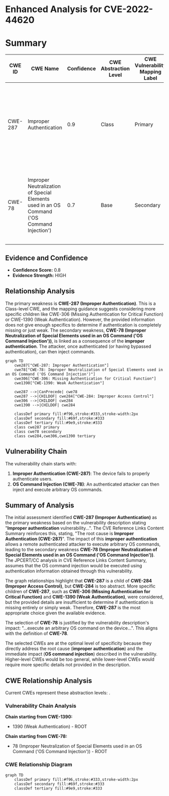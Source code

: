 # Enhanced Analysis for CVE-2022-44620

# Summary
| CWE ID | CWE Name | Confidence | CWE Abstraction Level | CWE Vulnerability Mapping Label | CWE-Vulnerability Mapping Notes |
|---|---|---|---|---|---|
| CWE-287 | Improper Authentication | 0.9 | Class | Primary | Discouraged - Consider children or descendants, beginning with CWE-1390: Weak Authentication or CWE-306: Missing Authentication for Critical Function. |
| CWE-78 | Improper Neutralization of Special Elements used in an OS Command ('OS Command Injection') | 0.7 | Base | Secondary | Allowed - OS Command Injection is a likely consequence of improper authentication, allowing attackers to execute arbitrary commands. |

## Evidence and Confidence

*   **Confidence Score:** 0.8
*   **Evidence Strength:** HIGH

## Relationship Analysis
The primary weakness is **CWE-287 (Improper Authentication)**. This is a Class-level CWE, and the mapping guidance suggests considering more specific children like CWE-306 (Missing Authentication for Critical Function) or CWE-1390 (Weak Authentication). However, the provided information does not give enough specifics to determine if authentication is completely missing or just weak. The secondary weakness, **CWE-78 (Improper Neutralization of Special Elements used in an OS Command ('OS Command Injection'))**, is linked as a consequence of the **improper authentication**. The attacker, once authenticated (or having bypassed authentication), can then inject commands.

```mermaid
graph TD
    cwe287["CWE-287: Improper Authentication"]
    cwe78["CWE-78: Improper Neutralization of Special Elements used in an OS Command ('OS Command Injection')"]
    cwe306["CWE-306: Missing Authentication for Critical Function"]
    cwe1390["CWE-1390: Weak Authentication"]

    cwe287 -->|CanPrecede| cwe78
    cwe287 -->|CHILDOF| cwe284["CWE-284: Improper Access Control"]
    cwe306 -->|CHILDOF| cwe284
    cwe1390 -->|CHILDOF| cwe284

    classDef primary fill:#f96,stroke:#333,stroke-width:2px
    classDef secondary fill:#69f,stroke:#333
    classDef tertiary fill:#9e9,stroke:#333
    class cwe287 primary
    class cwe78 secondary
    class cwe284,cwe306,cwe1390 tertiary
```

## Vulnerability Chain
The vulnerability chain starts with:
1.  **Improper Authentication (CWE-287)**: The device fails to properly authenticate users.
2.  **OS Command Injection (CWE-78)**: An authenticated attacker can then inject and execute arbitrary OS commands.

## Summary of Analysis
The initial assessment identified **CWE-287 (Improper Authentication)** as the primary weakness based on the vulnerability description stating "**Improper authentication** vulnerability...". The CVE Reference Links Content Summary reinforces this, stating, "The root cause is **Improper Authentication (CWE-287)**". The impact of this **improper authentication** allows a remote authenticated attacker to execute arbitrary OS commands, leading to the secondary weakness **CWE-78 (Improper Neutralization of Special Elements used in an OS Command ('OS Command Injection'))**. The JPCERT/CC analysis in CVE Reference Links Content Summary, assumes that the OS command injection would be executed using authentication information obtained through this vulnerability.

The graph relationships highlight that **CWE-287** is a child of **CWE-284 (Improper Access Control)**, but **CWE-284** is too abstract. More specific children of **CWE-287**, such as **CWE-306 (Missing Authentication for Critical Function)** and **CWE-1390 (Weak Authentication)**, were considered, but the provided details are insufficient to determine if authentication is missing entirely or simply weak. Therefore, **CWE-287** is the most appropriate choice given the available evidence.

The selection of **CWE-78** is justified by the vulnerability description's impact: "...execute an arbitrary OS command on the device...". This aligns with the definition of **CWE-78**.

The selected CWEs are at the optimal level of specificity because they directly address the root cause (**improper authentication**) and the immediate impact (**OS command injection**) described in the vulnerability. Higher-level CWEs would be too general, while lower-level CWEs would require more specific details not provided in the description.


## CWE Relationship Analysis

Current CWEs represent these abstraction levels: .


### Vulnerability Chain Analysis

**Chain starting from CWE-1390:**
- 1390 (Weak Authentication) - ROOT


**Chain starting from CWE-78:**
- 78 (Improper Neutralization of Special Elements used in an OS Command ('OS Command Injection')) - ROOT



### CWE Relationship Diagram

```mermaid
graph TD
    classDef primary fill:#f96,stroke:#333,stroke-width:2px
    classDef secondary fill:#69f,stroke:#333
    classDef tertiary fill:#9e9,stroke:#333
```